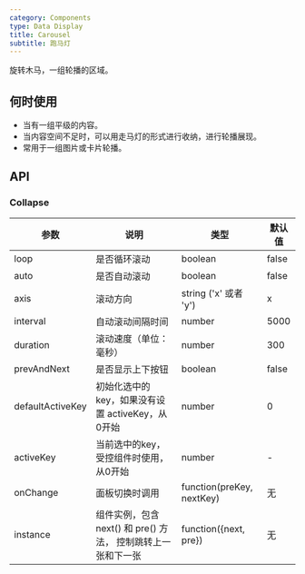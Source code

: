 ```yaml
---
category: Components
type: Data Display
title: Carousel
subtitle: 跑马灯
---
```


旋转木马，一组轮播的区域。


## 何时使用

- 当有一组平级的内容。
- 当内容空间不足时，可以用走马灯的形式进行收纳，进行轮播展现。
- 常用于一组图片或卡片轮播。

## API

### Collapse

| 参数             | 说明               | 类型                  | 默认值   |
|-----------------|-------------------|-----------------------|-------- |
| loop            | 是否循环滚动        | boolean               | false   |
| auto            | 是否自动滚动        | boolean               | false   |
| axis            | 滚动方向            | string ('x' 或者 'y') | x       |
| interval        | 自动滚动间隔时间     | number                | 5000    |
| duration        | 滚动速度（单位：毫秒）| number                | 300     |
| prevAndNext     | 是否显示上下按钮     | boolean               | false   |
| defaultActiveKey | 初始化选中的 key，如果没有设置 activeKey，从0开始  | number | 0  |
| activeKey | 当前选中的key，受控组件时使用，从0开始     | number  | -  |
| onChange     | 面板切换时调用 | function(preKey, nextKey)      | 无  |
| instance     | 组件实例，包含 next() 和 pre() 方法， 控制跳转上一张和下一张  | function({next, pre})      | 无  |
